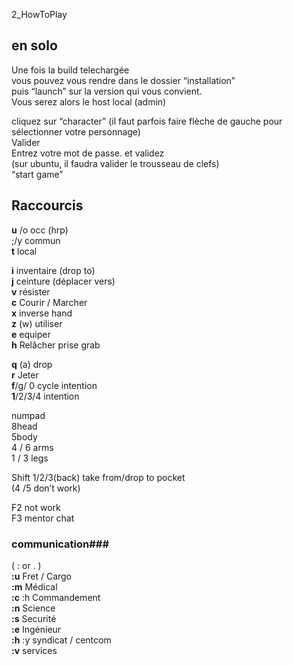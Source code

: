 ﻿2_HowToPlay

## en solo

Une fois la build telechargée  
vous pouvez vous rendre dans le dossier “installation”  
puis “launch” sur la version qui vous convient.  
Vous serez alors le host local (admin)

cliquez sur “character” (il faut parfois faire flèche de gauche pour sélectionner votre personnage)  
Valider  
Entrez votre mot de passe. et validez  
(sur ubuntu, il faudra valider le trousseau de clefs)  
“start game”

## Raccourcis

**u** /o occ (hrp)  
;/y commun  
**t** local

**i** inventaire (drop to)  
**j** ceinture (déplacer vers)  
**v** résister  
**c** Courir / Marcher  
**x** inverse hand  
**z** (w) utiliser  
**e** equiper  
**h** Relâcher prise grab

**q** (a) drop  
**r** Jeter  
**f**/g/ 0 cycle intention  
**1**/2/3/4 intention

numpad  
8head  
5body  
4 / 6 arms  
1 / 3 legs

Shift 1/2/3(back) take from/drop to pocket  
(4 /5 don’t work)

F2 not work  
F3 mentor chat

### communication###

( : or . )  
**:u** Fret / Cargo  
**:m** Médical  
**:c** :h Commandement  
**:n** Science  
**:s** Securité  
**:e** Ingénieur  
**:h** :y syndicat / centcom  
**:v** services
